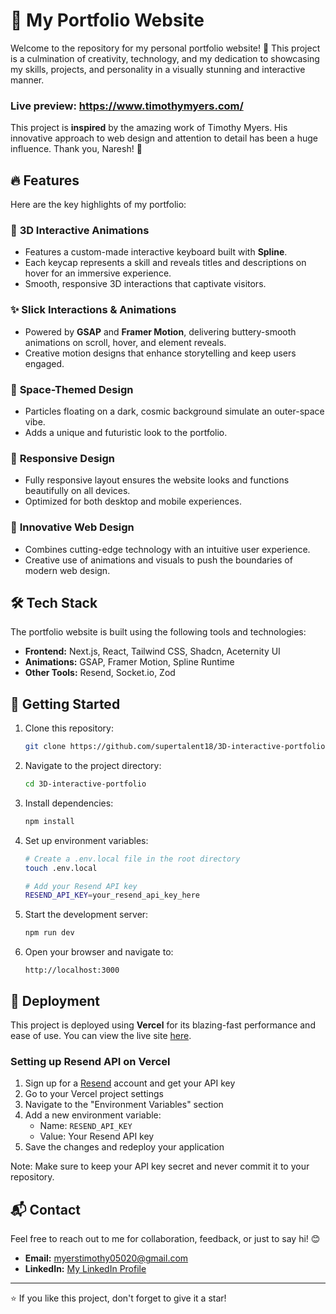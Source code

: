 

# 🚀 My Portfolio Website

Welcome to the repository for my personal portfolio website! 🎉 This project is a culmination of creativity, technology, and my dedication to showcasing my skills, projects, and personality in a visually stunning and interactive manner.

### Live preview: https://www.timothymyers.com/


This project is **inspired** by the amazing work of Timothy Myers. His innovative approach to web design and attention to detail has been a huge influence. Thank you, Naresh! 🙏

## 🔥 Features

Here are the key highlights of my portfolio:

### 🎹 **3D Interactive Animations**
- Features a custom-made interactive keyboard built with **Spline**.
- Each keycap represents a skill and reveals titles and descriptions on hover for an immersive experience.
- Smooth, responsive 3D interactions that captivate visitors.

### ✨ **Slick Interactions & Animations**
- Powered by **GSAP** and **Framer Motion**, delivering buttery-smooth animations on scroll, hover, and element reveals.
- Creative motion designs that enhance storytelling and keep users engaged.

### 🌌 **Space-Themed Design**
- Particles floating on a dark, cosmic background simulate an outer-space vibe.
- Adds a unique and futuristic look to the portfolio.

### 📱 **Responsive Design**
- Fully responsive layout ensures the website looks and functions beautifully on all devices.
- Optimized for both desktop and mobile experiences.

### 🧠 **Innovative Web Design**
- Combines cutting-edge technology with an intuitive user experience.
- Creative use of animations and visuals to push the boundaries of modern web design.

## 🛠️ Tech Stack

The portfolio website is built using the following tools and technologies:

- **Frontend:** Next.js, React, Tailwind CSS, Shadcn, Aceternity UI
- **Animations:** GSAP, Framer Motion, Spline Runtime
- **Other Tools:** Resend, Socket.io, Zod

## 🌟 Getting Started

1. Clone this repository:
   ```bash
   git clone https://github.com/supertalent18/3D-interactive-portfolio.git
   ```

2. Navigate to the project directory:
   ```bash
   cd 3D-interactive-portfolio
   ```

3. Install dependencies:
   ```bash
   npm install
   ```

4. Set up environment variables:
   ```bash
   # Create a .env.local file in the root directory
   touch .env.local

   # Add your Resend API key
   RESEND_API_KEY=your_resend_api_key_here
   ```

5. Start the development server:
   ```bash
   npm run dev
   ```

6. Open your browser and navigate to:
   ```
   http://localhost:3000
   ```

## 🚀 Deployment

This project is deployed using **Vercel** for its blazing-fast performance and ease of use. You can view the live site [here](https://www.timothymyers.com/).

### Setting up Resend API on Vercel

1. Sign up for a [Resend](https://resend.com) account and get your API key
2. Go to your Vercel project settings
3. Navigate to the "Environment Variables" section
4. Add a new environment variable:
   - Name: `RESEND_API_KEY`
   - Value: Your Resend API key
5. Save the changes and redeploy your application

Note: Make sure to keep your API key secret and never commit it to your repository.


## 📬 Contact

Feel free to reach out to me for collaboration, feedback, or just to say hi! 😊

- **Email:** myerstimothy05020@gmail.com
- **LinkedIn:** [My LinkedIn Profile](https://www.linkedin.com/in/timothy-myers-3ba839387)

---

⭐ If you like this project, don't forget to give it a star!
